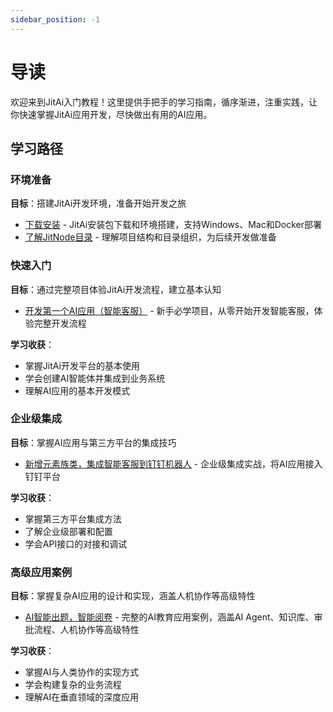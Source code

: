 ```yaml
---
sidebar_position: -1
---
```


# 导读

欢迎来到JitAi入门教程！这里提供手把手的学习指南，循序渐进，注重实践，让你快速掌握JitAi应用开发，尽快做出有用的AI应用。

## 学习路径

### 环境准备
**目标**：搭建JitAi开发环境，准备开始开发之旅

- [下载安装](./下载安装.md) - JitAi安装包下载和环境搭建，支持Windows、Mac和Docker部署
- [了解JitNode目录](../reference/运行平台/JitNode目录.md) - 理解项目结构和目录组织，为后续开发做准备

### 快速入门  
**目标**：通过完整项目体验JitAi开发流程，建立基本认知

- [开发第一个AI应用（智能客服）](./开发第一个AI应用（智能客服）.md) - 新手必学项目，从零开始开发智能客服，体验完整开发流程

**学习收获**：
- 掌握JitAi开发平台的基本使用
- 学会创建AI智能体并集成到业务系统
- 理解AI应用的基本开发模式

### 企业级集成
**目标**：掌握AI应用与第三方平台的集成技巧

- [新增元素族类，集成智能客服到钉钉机器人](../extguide/后端/新增后端Type元素.md) - 企业级集成实战，将AI应用接入钉钉平台

**学习收获**：
- 掌握第三方平台集成方法
- 了解企业级部署和配置
- 学会API接口的对接和调试

### 高级应用案例
**目标**：掌握复杂AI应用的设计和实现，涵盖人机协作等高级特性

- [AI智能出题，智能阅卷](./AI出题阅卷.md) - 完整的AI教育应用案例，涵盖AI Agent、知识库、审批流程、人机协作等高级特性

**学习收获**：
- 掌握AI与人类协作的实现方式
- 学会构建复杂的业务流程
- 理解AI在垂直领域的深度应用

 